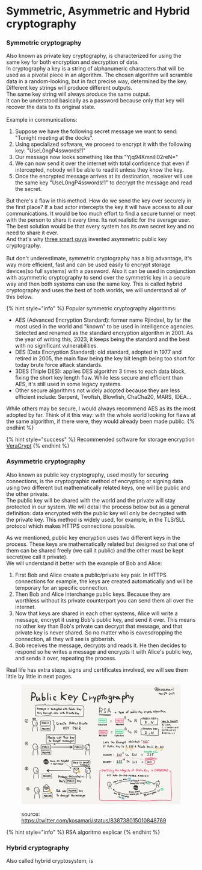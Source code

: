 # Symmetric, Asymmetric and Hybrid cryptography

### Symmetric cryptography

Also known as private key cryptography, is characterized for using the same key for both encryption and decryption of data. \
In cryptography a key is a string of alphanumeric characters that will be used as a pivotal piece in an algorithm. The chosen algorithm will scramble data in a random-looking, but in fact precise way, determined by the key. \
Different key strings will produce different outputs. \
The same key string will always produce the same output.\
It can be understood basically as a password because only that key will recover the data to its original state. \
\
Example in communications:

1. Suppose we have the following secret message we want to send: "Tonight meeting at the docks".&#x20;
2. Using specialized software, we proceed to encrypt it with the following key: "UseL0ngP4sswords!1"
3. Our message now looks something like this "Yjq94KmniIi02reN="
4. We can now send it over the internet with total confidence that even if intercepted, nobody will be able to read it unless they know the key.
5. Once the encrypted message arrives at its destination, receiver will use the same key "UseL0ngP4sswords!1" to decrypt the message and read the secret.

But there's a flaw in this method. How do we send the key over securely in the first place? If a bad actor intercepts the key it will have access to all our communications. It would be too much effort to find a secure tunnel or meet with the person to share it every time. Its not realistic for the average user. \
The best solution would be that every system has its own secret key and no need to share it ever.\
And that's why [three](https://en.wikipedia.org/wiki/Whitfield\_Diffie)[ ](https://en.wikipedia.org/wiki/Whitfield\_Diffie)[smart ](https://en.wikipedia.org/wiki/Martin\_Hellman)[guys](https://en.wikipedia.org/wiki/Ralph\_Merkle) invented asymmetric public key cryptography.\
\
But don't underestimate, symmetric cryptography has a big advantage, it's way more efficient, fast and can be used easily to encrypt storage devices(so full systems) with a password. Also it can be used in conjunction with asymmetric cryptography to send over the symmetric key in a secure way and then both systems can use the same key. This is called hybrid cryptography and uses the best of both worlds, we will understand all of this below.

{% hint style="info" %}
Popular symmetric cryptography algorithms:&#x20;

* AES (Advanced Encryption Standard): former name Rjindael, by far the most used in the world and "known" to be used in intelligence agencies. Selected and renamed as the standard encryption algorithm in 2001. As the year of writing this, 2023, it keeps being the standard and the best with no significant vulnerabilities.
* DES (Data Encryption Standard): old standard, adopted in 1977 and retired in 2005, the main flaw being the key bit length being too short for today brute force attack standards.
* 3DES (Triple DES): applies DES algorithm 3 times to each data block, fixing the short key length flaw. While less secure and efficient than AES, it's still used in some legacy systems.
* Other secure algorithms not widely adopted because they are less efficient include: Serpent, Twofish, Blowfish, ChaCha20, MARS, IDEA...

While others may be secure, I would always recommend AES as its the most adopted by far. Think of it this way: with the whole world looking for flaws at the same algorithm, if there were, they would already been made public.
{% endhint %}

{% hint style="success" %}
Recommended software for storage encryption [VeraCrypt](https://www.veracrypt.fr/en/Home.html)
{% endhint %}

### Asymmetric cryptography

Also known as public key cryptography, used mostly for securing connections, is the cryptographic method of encrypting or signing data using two different but mathematically related keys, one will be public and the other private. \
The public key will be shared with the world and the private will stay protected in our system. We will detail the process below but as a general definition: data encrypted with the public key will only be decrypted with the private key. This method is widely used, for example, in the TLS/SLL protocol which makes HTTPS connections possible.



As we mentioned, public key encryption uses two different keys in the process. These keys are mathematically related but designed so that one of them can be shared freely (we call it public) and the other must be kept secret(we call it private).\
We will understand it better with the example of Bob and Alice:

1. First Bob and Alice create a public/private key pair. In HTTPS connections for example, the keys are created automatically and will be temporary for an specific connection.
2. Then Bob and Alice interchange public keys. Because they are worthless without its private counterpart you can send them all over the internet.
3. Now that keys are shared in each other systems, Alice will write a message, encrypt it using Bob's public key, and send it over. This means no other key than Bob's private can decrypt that message, and that private key is never shared. So no matter who is eavesdropping the connection, all they will see is gibberish.&#x20;
4. Bob receives the message, decrypts and reads it. He then decides to respond so he writes a message and encrypts it with Alice's public key, and sends it over, repeating the process.

Real life has extra steps, signs and certificates involved, we will see them little by little in next pages.

<figure><img src="../../.gitbook/assets/publicKey_Cryptography.jpeg" alt=""><figcaption><p>source: <a href="https://twitter.com/kosamari/status/838738015010848769">https://twitter.com/kosamari/status/838738015010848769</a> </p></figcaption></figure>



{% hint style="info" %}
RSA algoritmo explicar
{% endhint %}



### Hybrid cryptography

Also called hybrid cryptosystem, is&#x20;
